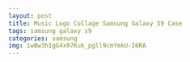 ```yaml
---
layout: post
title: Music Logo Collage Samsung Galaxy S9 Case
tags: samsung galaxy s9
categories: samsung
img: 1wBw3hIgG4x97Kuk_pgll9cmYmkU-I6RA
---
```

